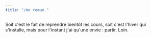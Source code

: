 ```yaml
---
title: "/me remue."
---
```


Soit c'est le fait de reprendre bientôt les cours, soit c'est l'hiver qui
s'installe, mais pour l'instant j'ai qu'une envie : partir. Loin.

